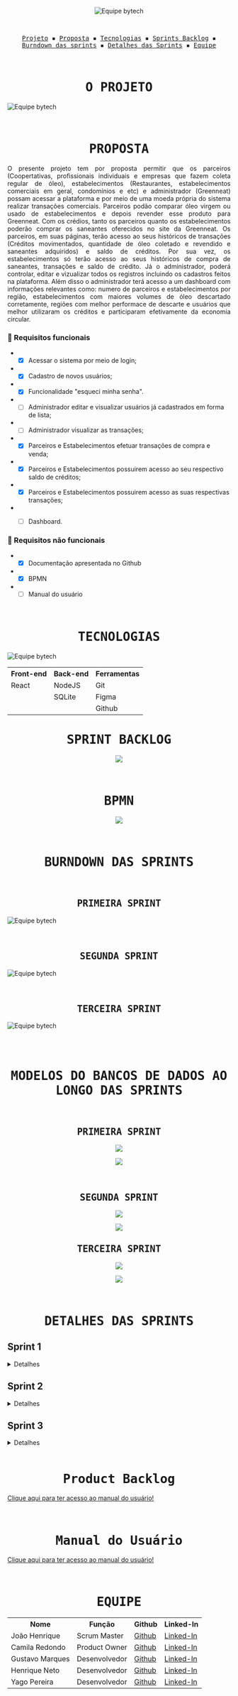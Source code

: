 <p align="center"> <img src="/readme/Logo 1.png" alt="Equipe bytech"/></p>
<br>
<p align="center">
  <samp>
    <a href="#o-projeto">Projeto</a> ▪️
    <a href="#proposta">Proposta</a> ▪️
    <a href="#tecnologias">Tecnologias</a> ▪️
    <a href="#sprint-backlog">Sprints Backlog</a> ▪️
    <a href="#burndown-das-sprints">Burndown das sprints</a> ▪️
    <a href="#detalhes-das-sprints">Detalhes das Sprints</a> ▪️
    <a href="#equipe">Equipe</a>
    
  </samp>
</p>

<br>

<h1 align="center"><samp>O PROJETO</samp></h1>

![Equipe bytech](/readme/objetivo.png)

<br>
<h1 align="center"><samp>PROPOSTA</samp></h1>

<p align = "justify"> O presente projeto tem por proposta permitir que os parceiros (Coopertativas, profissionais individuais e empresas que fazem coleta regular de óleo), estabelecimentos (Restaurantes, estabelecimentos comerciais em geral, condomínios e etc) e administrador (Greenneat) possam acessar a plataforma e por meio de uma moeda própria do sistema realizar transações comerciais. Parceiros podão comparar óleo virgem ou usado de estabelecimentos e depois revender esse produto para Greenneat. Com os crédios, tanto os parceiros quanto os estabelecimentos poderão comprar os saneantes oferecidos no site da Greenneat.
Os parceiros, em suas páginas, terão acesso ao seus históricos de transações (Créditos movimentados, quantidade de óleo coletado e revendido e saneantes adquiridos) e saldo de créditos. Por sua vez, os estabelecimentos só terão acesso ao seus históricos de compra de saneantes, transações e saldo de crédito. Já o administrador, poderá controlar, editar e vizualizar todos os registros incluindo os cadastros feitos na plataforma. Além disso o administrador terá acesso a um dashboard com informações relevantes como: numero de parceiros e estabelecimentos por região, estabelecimentos com maiores volumes de óleo descartado corretamente, regiões com melhor performace de descarte e usuários que melhor utilizaram os créditos e participaram efetivamente da economia circular.</p>

### 📖 Requisitos funcionais
+ - [x] Acessar o sistema por meio de login;
+ - [x] Cadastro de novos usuários;
+ - [x] Funcionalidade "esqueci minha senha".
+ - [ ] Administrador editar e visualizar usuários já cadastrados em forma de lista;
+ - [ ] Administrador visualizar as transações;
+ - [x] Parceiros e Estabelecimentos efetuar transações de compra e venda;
+ - [x] Parceiros e Estabelecimentos possuirem acesso ao seu respectivo saldo de créditos;
+ - [x] Parceiros e Estabelecimentos possuirem acesso as suas respectivas transações;
+ - [ ] Dashboard.


### 🔖 Requisitos não funcionais
+ - [x] Documentação apresentada no Github
+ - [x] BPMN
+ - [ ] Manual do usuário
<br>

<h1 align="center"><samp>TECNOLOGIAS</samp></h1>

![Equipe bytech](/readme/tecnologias.png)

<table align="center">
  <tr>
    <th><b>Front-end</b></th>
    <th><b>Back-end</b></th>
    <th><b>Ferramentas</b></th>
  </tr>
  <tr>
    <td>React</td>
    <td>NodeJS</td>
    <td>Git</td>
  </tr>
  <tr>
    <td></td>
    <td>SQLite</td>
    <td>Figma</td>
  </tr>
  <tr>
    <td></td>
    <td></td>
    <td>Github</td>
  </tr>
</table>

<h1 align="center"><samp>SPRINT BACKLOG</samp></h1>

<p align="center">
    <img src="/readme/SprintBacklog.png"/>
</p>

<br>
<h1 align="center"><samp>BPMN</samp></h1>

<p align="center">
    <img src="/readme/BPMN.png"/>
</p>

<br>
<h1 align="center"><samp>BURNDOWN DAS SPRINTS</samp></h1>

<br>
<h2 align="center"><samp>PRIMEIRA SPRINT</samp></h2>

![Equipe bytech](/readme/burndownSprint1.png)

<br>
<h2 align="center"><samp>SEGUNDA SPRINT</samp></h2>

![Equipe bytech](/readme/burndownSprint2.png)

<br>
<h2 align="center"><samp>TERCEIRA SPRINT</samp></h2>

![Equipe bytech](/readme/burndownSprint3.png)

<br>

<br>
<h1 align="center"><samp>MODELOS DO BANCOS DE DADOS AO LONGO DAS SPRINTS</samp></h1>

<br>
<h2 align="center"><samp>PRIMEIRA SPRINT</samp></h2>

<p align="center">
    <img src="/readme/modeloConceitualSprint1.png"/>
</p>

<p align="center">
    <img src="/readme/modeloLogicoSprint1.png"/>
</p>

<br>
<h2 align="center"><samp>SEGUNDA SPRINT</samp></h2>

<p align="center">
    <img src="/readme/modeloConceitualSprint2.png"/>
</p>

<p align="center">
    <img src="/readme/modeloLogicoSprint2.png"/>
</p>

<h2 align="center"><samp>TERCEIRA SPRINT</samp></h2>

<p align="center">
    <img src="/readme/modeloConceitualSprint3.png"/>
</p>

<p align="center">
    <img src="/readme/modeloLogicoSprint3.png"/>
</p>

<br>
<h1 align="center"><samp>DETALHES DAS SPRINTS</samp></h1>
<h2>Sprint 1</h2>
<details>
  <summary>Detalhes</summary>
  <h3 align="center">Apresentação da Primeira Sprint</h3>
   <br>
  <h4 align="center">Apresentação<br><a href="https://youtu.be/9jeg1lrz-QU">Youtube</a></h4>
  
  <h3 align="center">Demonstração de usabilidade</h3>
   <br>
  <h4 align="center">Tela de cadastro<br><a href="https://youtu.be/thHnFg1cLQk">Youtube (Qualidade melhor)</a></h4>
  
  <p align="center">
    <img src="/readme/cadastro.gif" width="65%" />
  </p>
  <p align="justify">Demonstração da Tela de Cadastro de usuários. Esta interface contempla o processo de cadastro de parceiro ou estabelecimento.</p>
  
  <br>
  <h4 align="center">Tela de Login e Recuperação de senha<br><a href="https://youtu.be/9lyCE3NIka0">Youtube (Qualidade melhor)</a></h4>
  <p align="center">
    <img src="/readme/login_recuperacaoSenha.gif" width="65%" />
  </p>
  <p align="justify">Demonstração na Tela de Login e da Tela Recuperação de senha caso o usuário não se recorde de suas credenciais.</p>
</details>

<h2>Sprint 2</h2>
<details>
  <summary>Detalhes</summary>
  <h3 align="center">Demonstração de usabilidade</h3>
   <br>
  <h4 align="center">Tela Perfil dos Parceiros<br><a href="https://youtu.be/w14n9CfPCaE">Youtube (Qualidade melhor)</a></h4>
  
  <p align="center">
    <img src="/readme/parceiro.gif" width="65%" />
  </p>
  <p align="justify">Demonstração da Tela de Perfil dos Parceiros. Esta interface contempla a tela de perfil do usuário do tipo parceiro assim como histórico de transações do usuário e tela de compra de óleo.</p>

  <br>
  <h4 align="center">Tela Perfil dos Estabelecimentos<br><a href="https://youtu.be/jLK-PpFPoq0">Youtube (Qualidade melhor)</a></h4>
  
  <p align="center">
    <img src="/readme/estabelecimento.gif" width="65%" />
  </p>
  <p align="justify">Demonstração da Tela de Perfil dos Estabelecimentos. Esta interface contempla a tela de perfil do usuário do tipo estabelecimento assim como histórico de transações do usuário.</p>
</details>

<h2>Sprint 3</h2>
<details>
  <summary>Detalhes</summary>
  <h3 align="center">Demonstração de usabilidade</h3>
   <br>
  <h4 align="center">Cadastrando Usuário<br><a href="">Youtube (Qualidade melhor)</a></h4>
  
  <p align="center">
    <img src="/readme/.gif" width="65%" />
  </p>
  <p align="justify">Demonstração do processo de cadastro de um usuário.</p>

  <br>
  <h4 align="center">Tela de Estabelecimento<br><a href="">Youtube (Qualidade melhor)</a></h4>
  
  <p align="center">
    <img src="/readme/estabelecimento1.gif" width="65%" />
  </p>
  <p align="justify">Demonstração da Tela de Perfil dos Estabelecimentos. Esta interface contempla a tela de perfil do usuário do tipo estabelecimento assim como histórico de transações do usuário.</p>

  <br>
  <h4 align="center">Transação entre Estabelecimento e Parceiro<br><a href="">Youtube (Qualidade melhor)</a></h4>
  
  <p align="center">
    <img src="/readme/.gif" width="65%" />
  </p>
  <p align="justify">Demonstração da transação entre estabelecimento e parceiro.</p>

  <br>
  <h4 align="center">Edição de usuário<br><a href="">Youtube (Qualidade melhor)</a></h4>
  
  <p align="center">
    <img src="/readme/.gif" width="65%" />
  </p>
  <p align="justify">Demonstração do processo de edição de usuário.</p>
</details>
 
<br>
<h1 align="center"><samp>Product Backlog</samp></h1>

[Clique aqui para ter acesso ao manual do usuário!]()

<br>
<h1 align="center"><samp>Manual do Usuário</samp></h1>

[Clique aqui para ter acesso ao manual do usuário!]()

<br>
<h1 align="center"><samp>EQUIPE</samp></h1>

<table align="center">
  <tr>
    <th><b>Nome</b></th>
    <th><b>Função</b></th>
    <th><b>Github</b></th>
    <th><b>Linked-In</b></th>
  </tr>
  <tr>
    <td>João Henrique</td>
    <td>Scrum Master</td>
    <td><a href="https://github.com/JoaoHenrique7">Github</a></td>
    <td><a href="https://www.linkedin.com/in/jo%C3%A3o-henrique-trist%C3%A3o-b63385207/">Linked-In</a></td>
  </tr>
  <tr>
    <td>Camila Redondo</td>
    <td>Product Owner</td>
    <td><a href="https://github.com/CamilaRedondo">Github</a></td>
    <td><a href="https://www.linkedin.com/in/camila-silveira-redondo-7941631ab/">Linked-In</a></td>
  </tr>
  <tr>
    <td>Gustavo Marques</td>
    <td>Desenvolvedor</td>
    <td><a href="https://github.com/gusta7597">Github</a></td>
    <td><a href="https://www.linkedin.com/in/gustavo-marques-lima-695b331a2/">Linked-In</a></td>
  </tr>
  <tr>
    <td>Henrique Neto</td>
    <td>Desenvolvedor</td>
    <td><a href="https://github.com/henriqFerreira">Github</a></td>
    <td><a href="https://www.linkedin.com/in/henriquepfneto/">Linked-In</a></td>
  </tr>
  <tr>
    <td>Yago Pereira</td>
    <td>Desenvolvedor</td>
    <td><a href="https://github.com/YagoPSilva">Github</a></td>
    <td><a href="https://www.linkedin.com/in/yago-pereira21/">Linked-In</a></td>
  </tr>
</table>


